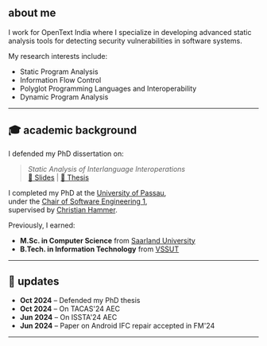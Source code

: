 ## about me 

I work for OpenText India where I specialize in developing advanced static analysis tools for detecting security vulnerabilities in software systems.

My research interests include:

- Static Program Analysis
- Information Flow Control
- Polyglot Programming Languages and Interoperability
- Dynamic Program Analysis

---

## 🎓 academic background

I defended my PhD dissertation on:

> *Static Analysis of Interlanguage Interoperations*  
> [📖 Slides](assests/Slides.pdf) | [📘 Thesis](assests/thesis.pdf)

I completed my PhD at the [University of Passau](https://www.uni-passau.de),  
under the [Chair of Software Engineering 1](https://www.fim.uni-passau.de/software-engineering-i),  
supervised by [Christian Hammer](https://www.fim.uni-passau.de/software-engineering-i/lehrstuhlteam/lehrstuhlinhaber?username=hammer50).

Previously, I earned:

- **M.Sc. in Computer Science** from [Saarland University](https://www.uni-saarland.de)  
- **B.Tech. in Information Technology** from [VSSUT](https://www.vssut.ac.in)  

---

## 📰 updates

- **Oct 2024** – Defended my PhD thesis  
- **Oct 2024** – On TACAS'24 AEC  
- **Jun 2024** – On ISSTA'24 AEC  
- **Jun 2024** – Paper on Android IFC repair accepted in FM'24  

---

